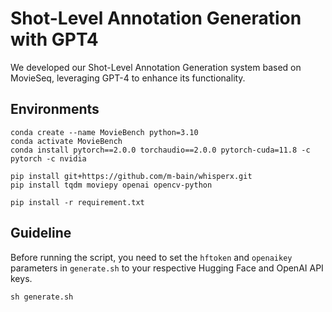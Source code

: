 # Shot-Level Annotation Generation with GPT4

We developed our Shot-Level Annotation Generation system based on MovieSeq, leveraging GPT-4 to enhance its functionality.

## Environments
```
conda create --name MovieBench python=3.10
conda activate MovieBench
conda install pytorch==2.0.0 torchaudio==2.0.0 pytorch-cuda=11.8 -c pytorch -c nvidia

pip install git+https://github.com/m-bain/whisperx.git
pip install tqdm moviepy openai opencv-python

pip install -r requirement.txt
```

## Guideline


Before running the script, you need to set the ```hftoken``` and ```openaikey``` parameters in ```generate.sh``` to your respective Hugging Face and OpenAI API keys.

```Shell
sh generate.sh
```